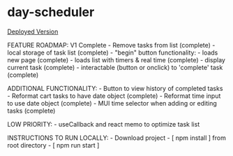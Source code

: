 # day-scheduler
[Deployed Version](https://www.dayscheduler.ca)

FEATURE ROADMAP: V1 Complete
    - Remove tasks from list (complete)
    - local storage of task list (complete)
    - "begin" button functionality: 
        - loads new page (complete)
        - loads list with timers & real time (complete)
        - display current task (complete)
        - interactable (button or onclick) to 'complete' task (complete)

ADDITIONAL FUNCTIONALITY:
    - Button to view history of completed tasks
        - Reformat cart tasks to have date object (complete)
        - Reformat time input to use date object (complete)
    - MUI time selector when adding or editing tasks (complete)

LOW PRIORITY:
    - useCallback and react memo to optimize task list

INSTRUCTIONS TO RUN LOCALLY:
    - Download project
    - [ npm install ] from root directory
    - [ npm run start ]